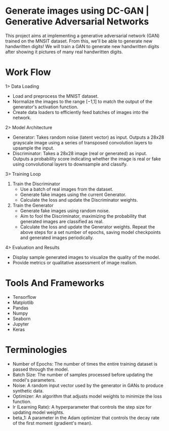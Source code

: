 # Generate images using DC-GAN | Generative Adversarial Networks
This project aims at implementing a generative adversarial network (GAN) trained on the MNSIT dataset. From this, we'll be able to generate new handwritten digits! We will train a GAN to generate new handwritten digits after showing it pictures of many real handwritten digits.

# Work Flow

1> Data Loading
   * Load and preprocess the MNIST dataset.
   * Normalize the images to the range [−1,1] to match the output of the generator's activation function.
   * Create data loaders to efficiently feed batches of images into the network.
     
2> Model Architecture
   * Generator: Takes random noise (latent vector) as input. Outputs a 28x28 grayscale image using a series of
     transposed convolution layers to upsample the input.
   * Discriminator: Takes a 28x28 image (real or generated) as input. Outputs a probability score indicating whether       the image is real or fake using convolutional layers to downsample and classify.
     
3> Training Loop
1. Train the Discriminator
      * Use a batch of real images from the dataset.
      * Generate fake images using the current Generator.
      * Calculate the loss and update the Discriminator weights.
2. Train the Generator
      * Generate fake images using random noise.
      * Aim to fool the Discriminator, maximizing the probability that generated images are classified as real.
      * Calculate the loss and update the Generator weights.
Repeat the above steps for a set number of epochs, saving model checkpoints and generated images periodically.
   
4> Evaluation and Results
   * Display sample generated images to visualize the quality of the model.
   * Provide metrics or qualitative assessment of image realism.


# Tools And Frameworks

* Tensorflow
* Matplotlib
* Pandas
* Numpy
* Seaborn
* Jupyter
* Keras


# Terminologies

* Number of Epochs: The number of times the entire training dataset is passed through the model.
* Batch Size: The number of samples processed before updating the model's parameters.
* Noise: A random input vector used by the generator in GANs to produce synthetic data.
* Optimizer: An algorithm that adjusts model weights to minimize the loss function.
* lr (Learning Rate): A hyperparameter that controls the step size for updating model weights.
* beta_1: A parameter in the Adam optimizer that controls the decay rate of the first moment (gradient's mean).

